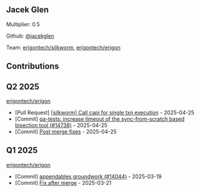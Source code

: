 
## Jacek Glen
Multiplier: 0.5

Github: [@jacekglen](https://github.com/jacekglen)

Team: [erigontech/silkworm](https://github.com/erigontech/silkworm/pulls?q=author%3Ajacekglen), [erigontech/erigon](https://github.com/erigontech/erigon/pulls?q=author%3Ajacekglen)

## Contributions

## Q2 2025


[erigontech/erigon](https://github.com/erigontech/erigon)
* [Pull Request] [[silkworm] Call capi for single txn execution](https://github.com/erigontech/erigon/pull/14757) - 2025-04-25
* [Commit] [qa-tests: increase timeout of the sync-from-scratch based bisection tool (#14738)](https://github.com/erigontech/erigon/commit/46f2c48208bb14d4cb5443d2fd2855e714266f19) - 2025-04-25
* [Commit] [Post merge fixes](https://github.com/erigontech/erigon/commit/cb922a53f492c31bca38b6d02df556182de33178) - 2025-04-25
## Q1 2025

[erigontech/erigon](https://github.com/erigontech/erigon)
* [Commit] [appendables groundwork (#14044)](https://github.com/erigontech/erigon/commit/e70bea2691684aab2bbd73e84b4b335c60fb6e02) - 2025-03-19
* [Commit] [Fix after merge](https://github.com/erigontech/erigon/commit/06b954c7d4927727e274974512ca1287ad49f33e) - 2025-03-21

